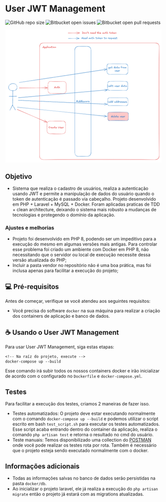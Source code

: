 # User JWT Management

![GitHub repo size](https://img.shields.io/github/repo-size/iuricode/README-template?style=for-the-badge)
![Bitbucket open issues](https://img.shields.io/bitbucket/issues/iuricode/README-template?style=for-the-badge)
![Bitbucket open pull requests](https://img.shields.io/bitbucket/pr-raw/iuricode/README-template?style=for-the-badge)

<img src="./public/2025-02-17_00-19.png">

## Objetivo

* Sistema que realiza o cadastro de usuários, realiza a autenticação usando JWT e permite a manipulação de dados do usuário quando o token de autenticação é passado via cabeçalho. Projeto desenvolvido em PHP + Laravel + MySQL + Docker. Foram aplicadas praticas de TDD + clean architecture, deixando o sistema mais robusto a mudanças de tecnologias e protegendo o domínio da aplicação.

### Ajustes e melhorias

* Projeto foi desenvolvido em PHP 8, podendo ser um impeditivo para a execução do mesmo em algumas versões mais antigas. Para controlar esse problema foi criado um ambiente com Docker em PHP 8, não necessitando que o servidor ou local de execução necessite dessa versão atualizada do PHP;
* Incluir a pasta vendor no repositório não é uma boa prática, mas foi inclusa apenas para facilitar a execução do projeto;

## 💻 Pré-requisitos

Antes de começar, verifique se você atendeu aos seguintes requisitos:

- Você precisa do software `docker` na sua máquina para realizar a criação dos containers de aplicação e banco de dados.

## ☕ Usando o User JWT Management

Para usar User JWT Management, siga estas etapas:

```
<!-- Na raíz do projeto, execute -->
docker-compose up --build
```

Esse comando irá subir todos os nossos containers docker e irão inicializar de acordo com o configurado no `Dockerfile` e `docker-compose.yml`.

## Testes

Para facilitar a execução dos testes, criamos 2 maneiras de fazer isso.

* Testes automatizados: O projeto deve estar executando normalmente com o comando `docker-compose up --build` e podemos utilizar o script escrito em bash `test_script.sh` para executar os testes automatizados. Esse script acaba entrando dentro do container da aplicação, realiza o comando `php artisan test` e retorna o resultado no cmd do usuário.
* Teste manuais: Temos disponibilizado uma collection do [POSTMAN](./tests/Postman/UserJWTManagement.postman_collection) onde você pode realizar os testes rota por rota. Também é necessário que o projeto esteja sendo executado normalmente com o docker.

## Informações adicionais

* Todas as informações salvas no banco de dados serão persistidas na pasta `docker/db`.
* Ao inicializar o projeto laravel, ele já realiza a execução do `php artisan migrate` então o projeto já estará com as migrations atualizadas.
